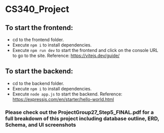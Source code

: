 # CS340_Project

## To start the frontend:
* cd to the frontend folder.
* Execute `npm i` to install dependencies.
* Execute `npm run dev` to start the frontend and click on the console URL to go to the site.
Reference: https://vitejs.dev/guide/

## To start the backend:
* cd to the backend folder.
* Execute `npm i` to install dependencies.
* Execute `node app.js` to start the backend.
Reference: https://expressjs.com/en/starter/hello-world.html

### Please check out the ProjectGroup27_Step5_FINAL.pdf for a full breakdown of this project including database outline, ERD, Schema, and UI screenshots
